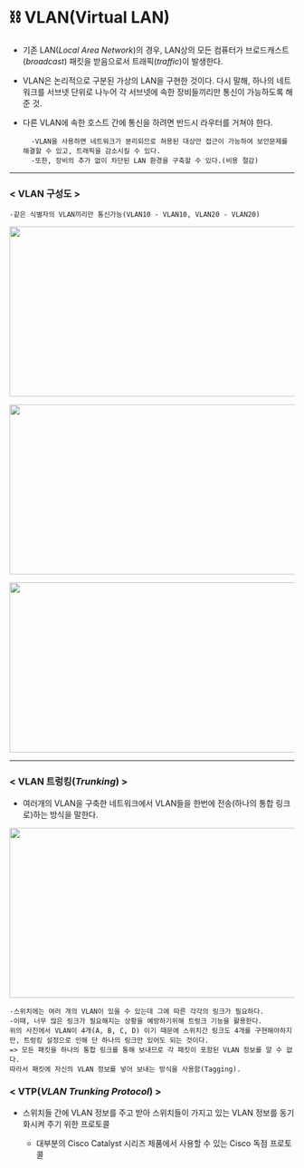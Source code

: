 # ⛓ VLAN(Virtual LAN)

* 기존 LAN(_Local Area Network_)의 경우, LAN상의 모든 컴퓨터가 브로드캐스트(_broadcast_) 패킷을 받음으로서 트래픽(_traffic_)이 발생한다.

* VLAN은 논리적으로 구분된 가상의 LAN을 구현한 것이다. 다시 말해, 하나의 네트워크를 서브넷 단위로 나누어 각 서브넷에 속한 장비들끼리만 통신이 가능하도록 해준 것.

* 다른 VLAN에 속한 호스트 간에 통신을 하려면 반드시 라우터를 거쳐야 한다.

        -VLAN을 사용하면 네트워크가 분리되므로 혀용된 대상만 접근이 가능하여 보안문제를 해결할 수 있고, 트래픽을 감소시킬 수 있다.
        -또한, 장비의 추가 없이 차단된 LAN 환경을 구축할 수 있다.(비용 절감)

- - -
### **< VLAN 구성도 >**   
    -같은 식별자의 VLAN끼리만 통신가능(VLAN10 - VLAN10, VLAN20 - VLAN20)
<img src="https://user-images.githubusercontent.com/62328584/104273077-c1c1a400-54e1-11eb-90d6-cf10dcc24f5a.JPG" width="750px" height="300px"></img><br/>

<img src="https://user-images.githubusercontent.com/62328584/104273703-912e3a00-54e2-11eb-8e01-9a9e58496cd1.JPG" width="750px" height="300px"></img><br/>

<img src="https://user-images.githubusercontent.com/62328584/104274036-48c34c00-54e3-11eb-8145-988cd7bf86ba.JPG" width="750px" height="300px"></img><br/>

- - -   

### **< VLAN 트렁킹(_Trunking_) >**
* 여러개의 VLAN을 구축한 네트워크에서 VLAN들을 한번에 전송(하나의 통합 링크로)하는 방식을 말한다.

<img src="https://user-images.githubusercontent.com/62328584/104279376-8a58f480-54ed-11eb-879a-49ab0a9c5fb2.JPG" width="750px" height="300px"></img><br/>

    -스위치에는 여러 개의 VLAN이 있을 수 있는데 그에 따른 각각의 링크가 필요하다.
    -이때, 너무 많은 링크가 필요해지는 상황을 예방하기위해 트렁크 기능을 활용한다.
    위의 사진에서 VLAN이 4개(A, B, C, D) 이기 때문에 스위치간 링크도 4개를 구현해야하지만, 트렁킹 설정으로 인해 단 하나의 링크만 있어도 되는 것이다.
    => 모든 패킷을 하나의 통합 링크를 통해 보내므로 각 패킷이 포함된 VLAN 정보를 알 수 없다.
    따라서 패킷에 자신의 VLAN 정보를 넣어 보내는 방식을 사용함(Tagging).



### **< VTP(_VLAN Trunking Protocol_) >**   
* 스위치들 간에 VLAN 정보를 주고 받아 스위치들이 가지고 있는 VLAN 정보를 동기화시켜 주기 위한 프로토콜

    * 대부분의 Cisco Catalyst 시리즈 제품에서 사용할 수 있는 Cisco 독점 프로토콜









